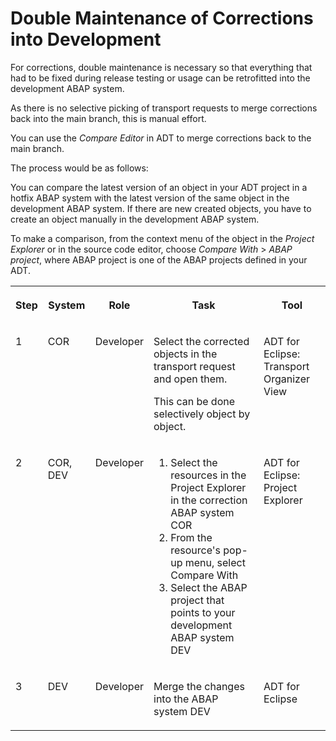 <!-- loio1241b144b83b4ca9a317db326e36950d -->

# Double Maintenance of Corrections into Development

For corrections, double maintenance is necessary so that everything that had to be fixed during release testing or usage can be retrofitted into the development ABAP system.

As there is no selective picking of transport requests to merge corrections back into the main branch, this is manual effort.

You can use the *Compare Editor* in ADT to merge corrections back to the main branch.

The process would be as follows:

You can compare the latest version of an object in your ADT project in a hotfix ABAP system with the latest version of the same object in the development ABAP system. If there are new created objects, you have to create an object manually in the development ABAP system.

To make a comparison, from the context menu of the object in the *Project Explorer* or in the source code editor, choose *Compare With* \> *ABAP project*, where ABAP project is one of the ABAP projects defined in your ADT.


<table>
<tr>
<th valign="top">

Step



</th>
<th valign="top">

System



</th>
<th valign="top">

Role



</th>
<th valign="top">

Task



</th>
<th valign="top">

Tool



</th>
</tr>
<tr>
<td valign="top">

1



</td>
<td valign="top">

COR



</td>
<td valign="top">

Developer



</td>
<td valign="top">

Select the corrected objects in the transport request and open them.

This can be done selectively object by object.



</td>
<td valign="top">

ADT for Eclipse: Transport Organizer View



</td>
</tr>
<tr>
<td valign="top">

2



</td>
<td valign="top">

COR, DEV



</td>
<td valign="top">

Developer



</td>
<td valign="top">

1.  Select the resources in the Project Explorer in the correction ABAP system COR
2.  From the resource's pop-up menu, select Compare With
3.  Select the ABAP project that points to your development ABAP system DEV



</td>
<td valign="top">

ADT for Eclipse: Project Explorer



</td>
</tr>
<tr>
<td valign="top">

3



</td>
<td valign="top">

DEV



</td>
<td valign="top">

Developer



</td>
<td valign="top">

Merge the changes into the ABAP system DEV



</td>
<td valign="top">

ADT for Eclipse



</td>
</tr>
</table>

